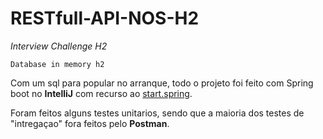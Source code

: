 # RESTfull-API-NOS-H2
_Interview Challenge H2_

`Database in memory h2`

Com um sql para popular no arranque, todo o projeto foi feito com Spring boot no **IntelliJ** com recurso ao [start.spring](https://start.spring.io/).

Foram feitos alguns testes unitarios, sendo que a maioria dos testes de "intregaçao" fora feitos pelo **Postman**.
